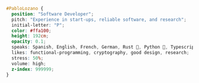 <!-- 
![Pablo's GitHub stats](https://github-readme-stats.vercel.app/api?username=palozano&count_private=true&theme=dracula&show_icons=true)
-->

<!--  
- 👋 Hi, I’m Pablo!
- 👀 I’m fairly decent with Rust 🦀, good with weird tricks in Python 🐍, and started learning Ocaml 🐫.
- 🌱 I like functional programming and cryptography.
-->


<!-- - 🔧 I’m currently improving my cryptography skills and the way I architect software. --->

<!---
[![Pablo's GitHub stats](https://github-readme-stats.vercel.app/api?username=palozano&show_icons=true&theme=merko&count_private=true)](https://github.com/anuraghazra/github-readme-stats)
--->

<!---
<div align="center">
  <picture>
  <source
    srcset="https://github-readme-stats.vercel.app/api?username=palozano&show_icons=true&count_private=true&theme=dark"
    media="(prefers-color-scheme: dark)"
  />
  <source
    srcset="https://github-readme-stats.vercel.app/api?username=palozano&show_icons=true&count_private=true"
    media="(prefers-color-scheme: light), (prefers-color-scheme: no-preference)"
  />
  <img src="https://github-readme-stats.vercel.app/api?username=anuraghazra&show_icons=true" />
  </picture>
</div>
--->

<!---
palozano/palozano is a ✨ special ✨ repository because its `README.md` (this file) appears on your GitHub profile.
You can click the Preview link to take a look at your changes.
--->


```scss
#PabloLozano {
  position: "Software Developer";
  pitch: "Experience in start-ups, reliable software, and research";
  initial-letter: "P";
  color: #ffa100;
  height: 192cm;
  opacity: 0.1;
  speaks: Spanish, English, French, German, Rust 🦀, Python 🐍, Typescript, CSS, bit of Ocaml 🐫 (and more!);
  likes: functional-programming, cryptography, good design, research;
  stress: 50%;
  volume: high;
  z-index: 999999;
}
```
